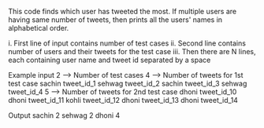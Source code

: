 This code finds which user has tweeted the most. If multiple users are having same number of tweets, then prints all the users' names in alphabetical order.

i. First line of input contains number of test cases
ii. Second line contains number of users and their tweets for the test case
iii. Then there are N lines, each containing user name and tweet id separated by a space

Example input
2 --> Number of test cases
4 --> Number of tweets for 1st test case
sachin tweet_id_1
sehwag tweet_id_2
sachin tweet_id_3
sehwag tweet_id_4
5 --> Number of tweets for 2nd test case
dhoni tweet_id_10
dhoni tweet_id_11
kohli tweet_id_12
dhoni tweet_id_13
dhoni tweet_id_14

Output
sachin 2
sehwag 2
dhoni 4


